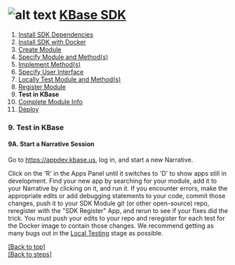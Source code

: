 # <A NAME="top"></A>![alt text](https://avatars2.githubusercontent.com/u/1263946?v=3&s=84 "KBase") [KBase SDK](../README.md)

1. [Install SDK Dependencies](kb_sdk_dependencies.md)
2. [Install SDK with Docker](kb_sdk_dockerized_install.md)
3. [Create Module](kb_sdk_create_module.md)
4. [Specify Module and Method(s)](kb_sdk_edit_module.md)
5. [Implement Method(s)](kb_sdk_impl_methods.md)
6. [Specify User Interface](kb_sdk_make_ui.md)
7. [Locally Test Module and Method(s)](kb_sdk_local_test_module.md)
8. [Register Module](kb_sdk_register_module.md)
9. **Test in KBase**
10. [Complete Module Info](kb_sdk_complete_module_info.md)
11. [Deploy](kb_sdk_deploy.md)


### 9. Test in KBase

#### 9A. Start a Narrative Session

Go to https://appdev.kbase.us, log in, and start a new Narrative.

Click on the 'R' in the Apps Panel until it switches to 'D' to show apps still in development.  Find your new app by searching for your module, add it to your Narrative by clicking on it, and run it. If you encounter errors, make the appropriate edits or add debugging statements to your code, commit those changes, push it to your SDK Module git (or other open-source) repo, reregister with the "SDK Register" App, and rerun to see if your fixes did the trick.  You must push your edits to your repo and reregister for each test for the Docker image to contain those changes.  We recommend getting as many bugs out in the [Local Testing](kb_sdk_local_test_module.md) stage as possible.

[\[Back to top\]](#top)<br>
[\[Back to steps\]](../README.md#steps)

